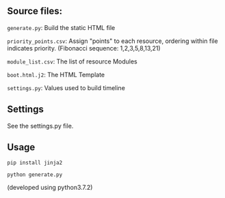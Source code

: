 ## Source files:

`generate.py`: Build the static HTML file

`priority_points.csv`: Assign "points" to each resource, ordering within file indicates priority. (Fibonacci sequence: 1,2,3,5,8,13,21)

`module_list.csv`: The list of resource Modules

`boot.html.j2`: The HTML Template

`settings.py`: Values used to build timeline

## Settings

See the settings.py file.

## Usage

`pip install jinja2`

`python generate.py`

(developed using python3.7.2)
